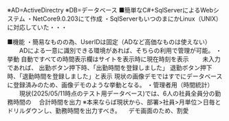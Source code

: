 ※AD=ActiveDirectry
※DB=データベース
■簡単なC#+SqlServerによるWebシステム
・NetCore9.0.203にて作成
・SqlServerもいつのまにかLinux（UNIX）に対応していた・・・

■機能
・簡易なものの為、UserIDは固定（ADなど高価なものは使えない）
　　ADによる一意に識別できる環境があれば、そちらの利用で管理が可能。
・挙動
   自動ですべての時間表示欄はサイトを表示時に現在時刻を表示
　　未入力であれば、
   出勤ボタン押下時、「出勤時間を登録しました」
   退勤ボタン押下時、「退勤時間を登録しました」と表示
   現状の画像デモではすでにデータベースに登録済みのため、画像デモのような挙動となる。
・管理者用（時間統計）
　　現状(2025/05/11時点のテスト用データベース)では、6人の社員全員分の勤務時間の
  　合計時間を出力
   ※本来ならば現状から、部署>社員>月単位＞日毎とドリルダウンし、勤務時間を出力すべき。
   　デモ画面のため、割愛

